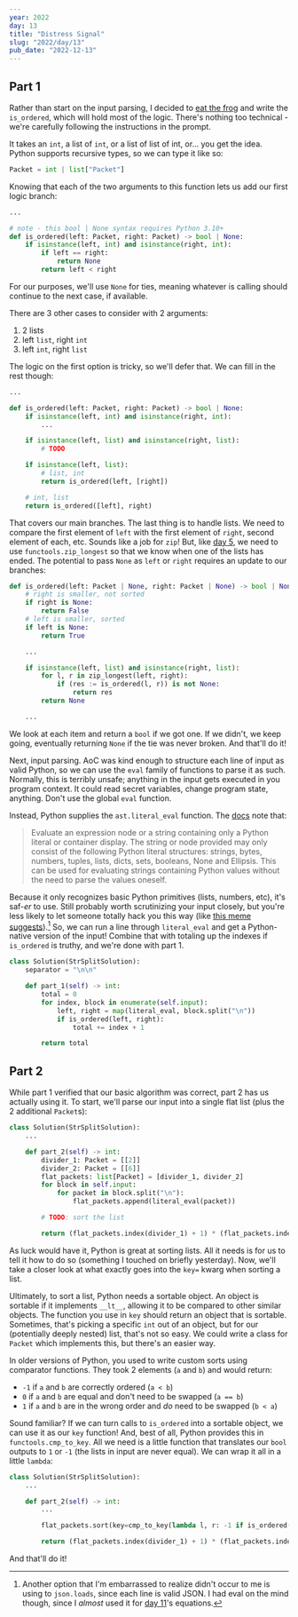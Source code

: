 ```yaml
---
year: 2022
day: 13
title: "Distress Signal"
slug: "2022/day/13"
pub_date: "2022-12-13"
---
```


## Part 1

Rather than start on the input parsing, I decided to [eat the frog](https://asana.com/resources/eat-the-frog) and write the `is_ordered`, which will hold most of the logic. There's nothing too technical - we're carefully following the instructions in the prompt.

It takes an `int`, a list of `int`, or a list of list of int, or... you get the idea. Python supports recursive types, so we can type it like so:

```py
Packet = int | list["Packet"]
```

Knowing that each of the two arguments to this function lets us add our first logic branch:

```py
...

# note - this bool | None syntax requires Python 3.10+
def is_ordered(left: Packet, right: Packet) -> bool | None:
    if isinstance(left, int) and isinstance(right, int):
        if left == right:
            return None
        return left < right
```

For our purposes, we'll use `None` for ties, meaning whatever is calling should continue to the next case, if available.

There are 3 other cases to consider with 2 arguments:

1. 2 lists
2. left `list`, right `int`
3. left `int`, right `list`

The logic on the first option is tricky, so we'll defer that. We can fill in the rest though:

```py
...

def is_ordered(left: Packet, right: Packet) -> bool | None:
    if isinstance(left, int) and isinstance(right, int):
        ...

    if isinstance(left, list) and isinstance(right, list):
        # TODO

    if isinstance(left, list):
        # list, int
        return is_ordered(left, [right])

    # int, list
    return is_ordered([left], right)
```

That covers our main branches. The last thing is to handle lists. We need to compare the first element of `left` with the first element of `right`, second element of each, etc. Sounds like a job for `zip`! But, like [day 5](/writeups/2022/day/5/), we need to use `functools.zip_longest` so that we know when one of the lists has ended. The potential to pass `None` as `left` or `right` requires an update to our branches:

```py
def is_ordered(left: Packet | None, right: Packet | None) -> bool | None:
    # right is smaller, not sorted
    if right is None:
        return False
    # left is smaller, sorted
    if left is None:
        return True

    ...

    if isinstance(left, list) and isinstance(right, list):
        for l, r in zip_longest(left, right):
            if (res := is_ordered(l, r)) is not None:
                return res
        return None

    ...
```

We look at each item and return a `bool` if we got one. If we didn't, we keep going, eventually returning `None` if the tie was never broken. And that'll do it!

Next, input parsing. AoC was kind enough to structure each line of input as valid Python, so we can use the `eval` family of functions to parse it as such. Normally, this is terribly unsafe; anything in the input gets executed in you program context. It could read secret variables, change program state, anything. Don't use the global `eval` function.

Instead, Python supplies the `ast.literal_eval` function. The [docs](https://docs.python.org/3.11/library/ast.html#ast.literal_eval) note that:

> Evaluate an expression node or a string containing only a Python literal or container display. The string or node provided may only consist of the following Python literal structures: strings, bytes, numbers, tuples, lists, dicts, sets, booleans, None and Ellipsis. This can be used for evaluating strings containing Python values without the need to parse the values oneself.

Because it only recognizes basic Python primitives (lists, numbers, etc), it's saf-_er_ to use. Still probably worth scrutinizing your input closely, but you're less likely to let someone totally hack you this way (like [this meme suggests](https://i.redd.it/i8yweil4xl5a1.png)).[^1] So, we can run a line through `literal_eval` and get a Python-native version of the input! Combine that with totaling up the indexes if `is_ordered` is truthy, and we're done with part 1.

```py
class Solution(StrSplitSolution):
    separator = "\n\n"

    def part_1(self) -> int:
        total = 0
        for index, block in enumerate(self.input):
            left, right = map(literal_eval, block.split("\n"))
            if is_ordered(left, right):
                total += index + 1

        return total
```

## Part 2

While part 1 verified that our basic algorithm was correct, part 2 has us actually using it. To start, we'll parse our input into a single flat list (plus the 2 additional `Packet`s):

```py
class Solution(StrSplitSolution):
    ...

    def part_2(self) -> int:
        divider_1: Packet = [[2]]
        divider_2: Packet = [[6]]
        flat_packets: list[Packet] = [divider_1, divider_2]
        for block in self.input:
            for packet in block.split("\n"):
                flat_packets.append(literal_eval(packet))

        # TODO: sort the list

        return (flat_packets.index(divider_1) + 1) * (flat_packets.index(divider_2) + 1)
```

As luck would have it, Python is great at sorting lists. All it needs is for us to tell it how to do so (something I touched on briefly yesterday). Now, we'll take a closer look at what exactly goes into the `key=` kwarg when sorting a list.

Ultimately, to sort a list, Python needs a sortable object. An object is sortable if it implements `__lt__`, allowing it to be compared to other similar objects. The function you use in `key` should return an object that is sortable. Sometimes, that's picking a specific `int` out of an object, but for our (potentially deeply nested) list, that's not so easy. We could write a class for `Packet` which implements this, but there's an easier way.

In older versions of Python, you used to write custom sorts using comparator functions. They took 2 elements (`a` and `b`) and would return:

- `-1` if `a` and `b` are correctly ordered (`a < b`)
- `0` if `a` and `b` are equal and don't need to be swapped (`a == b`)
- `1` if `a` and `b` are in the wrong order and _do_ need to be swapped (`b < a`)

Sound familiar? If we can turn calls to `is_ordered` into a sortable object, we can use it as our `key` function! And, best of all, Python provides this in `functools.cmp_to_key`. All we need is a little function that translates our `bool` outputs to `1` or `-1` (the lists in input are never equal). We can wrap it all in a little `lambda`:

```py
class Solution(StrSplitSolution):
    ...

    def part_2(self) -> int:
        ...

        flat_packets.sort(key=cmp_to_key(lambda l, r: -1 if is_ordered(l, r) else 1))

        return (flat_packets.index(divider_1) + 1) * (flat_packets.index(divider_2) + 1)
```

And that'll do it!

[^1]: Another option that I'm embarrassed to realize didn't occur to me is using to `json.loads`, since each line is valid JSON. I had eval on the mind though, since I _almost_ used it for [day 11](/writeups/2022/day/11/)'s equations.
